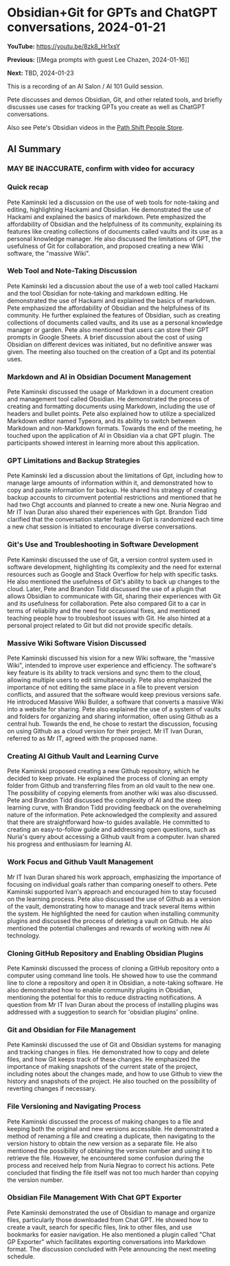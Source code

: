# Obsidian+Git for GPTs and ChatGPT conversations, 2024-01-21

**YouTube:** <https://youtu.be/8zk8_Hr1xsY>

**Previous:** [[Mega prompts with guest Lee Chazen, 2024-01-16]]

**Next:** TBD, 2024-01-23

This is a recording of an AI Salon / AI 101 Guild session.

Pete discusses and demos Obsidian, Git, and other related tools, and briefly discusses use cases for tracking GPTs you create as well as ChatGPT conversations.

Also see Pete's Obsidian videos in the [Path Shift People Store](https://store.pathshiftpeople.com/).
## AI Summary

### MAY BE INACCURATE, confirm with video for accuracy

### Quick recap

Pete Kaminski led a discussion on the use of web tools for note-taking and editing, highlighting Hackami and Obsidian. He demonstrated the use of Hackami and explained the basics of markdown. Pete emphasized the affordability of Obsidian and the helpfulness of its community, explaining its features like creating collections of documents called vaults and its use as a personal knowledge manager. He also discussed the limitations of GPT, the usefulness of Git for collaboration, and proposed creating a new Wiki software, the "massive Wiki".

### Web Tool and Note-Taking Discussion

Pete Kaminski led a discussion about the use of a web tool called Hackami and the tool Obsidian for note-taking and markdown editing. He demonstrated the use of Hackami and explained the basics of markdown. Pete emphasized the affordability of Obsidian and the helpfulness of its community. He further explained the features of Obsidian, such as creating collections of documents called vaults, and its use as a personal knowledge manager or garden. Pete also mentioned that users can store their GPT prompts in Google Sheets. A brief discussion about the cost of using Obsidian on different devices was initiated, but no definitive answer was given. The meeting also touched on the creation of a Gpt and its potential uses.

### Markdown and AI in Obsidian Document Management

Pete Kaminski discussed the usage of Markdown in a document creation and management tool called Obsidian. He demonstrated the process of creating and formatting documents using Markdown, including the use of headers and bullet points. Pete also explained how to utilize a specialized Markdown editor named Typeora, and its ability to switch between Markdown and non-Markdown formats. Towards the end of the meeting, he touched upon the application of AI in Obsidian via a chat GPT plugin. The participants showed interest in learning more about this application.

### GPT Limitations and Backup Strategies

Pete Kaminski led a discussion about the limitations of Gpt, including how to manage large amounts of information within it, and demonstrated how to copy and paste information for backup. He shared his strategy of creating backup accounts to circumvent potential restrictions and mentioned that he had two Chgt accounts and planned to create a new one. Nuria Negrao and Mr IT Ivan Duran also shared their experiences with Gpt. Brandon Tidd clarified that the conversation starter feature in Gpt is randomized each time a new chat session is initiated to encourage diverse conversations.

### Git's Use and Troubleshooting in Software Development

Pete Kaminski discussed the use of Git, a version control system used in software development, highlighting its complexity and the need for external resources such as Google and Stack Overflow for help with specific tasks. He also mentioned the usefulness of Git's ability to back up changes to the cloud. Later, Pete and Brandon Tidd discussed the use of a plugin that allows Obsidian to communicate with Git, sharing their experiences with Git and its usefulness for collaboration. Pete also compared Git to a car in terms of reliability and the need for occasional fixes, and mentioned teaching people how to troubleshoot issues with Git. He also hinted at a personal project related to Git but did not provide specific details.

### Massive Wiki Software Vision Discussed

Pete Kaminski discussed his vision for a new Wiki software, the "massive Wiki", intended to improve user experience and efficiency. The software's key feature is its ability to track versions and sync them to the cloud, allowing multiple users to edit simultaneously. Pete also emphasized the importance of not editing the same place in a file to prevent version conflicts, and assured that the software would keep previous versions safe. He introduced Massive Wiki Builder, a software that converts a massive Wiki into a website for sharing. Pete also explained the use of a system of vaults and folders for organizing and sharing information, often using Github as a central hub. Towards the end, he chose to restart the discussion, focusing on using Github as a cloud version for their project. Mr IT Ivan Duran, referred to as Mr IT, agreed with the proposed name.

### Creating AI Github Vault and Learning Curve

Pete Kaminski proposed creating a new Github repository, which he decided to keep private. He explained the process of cloning an empty folder from Github and transferring files from an old vault to the new one. The possibility of copying elements from another wiki was also discussed. Pete and Brandon Tidd discussed the complexity of AI and the steep learning curve, with Brandon Tidd providing feedback on the overwhelming nature of the information. Pete acknowledged the complexity and assured that there are straightforward how-to guides available. He committed to creating an easy-to-follow guide and addressing open questions, such as Nuria's query about accessing a Github vault from a computer. Ivan shared his progress and enthusiasm for learning AI.  

### Work Focus and Github Vault Management

Mr IT Ivan Duran shared his work approach, emphasizing the importance of focusing on individual goals rather than comparing oneself to others. Pete Kaminski supported Ivan's approach and encouraged him to stay focused on the learning process. Pete also discussed the use of Github as a version of the vault, demonstrating how to manage and track several items within the system. He highlighted the need for caution when installing community plugins and discussed the process of deleting a vault on Github. He also mentioned the potential challenges and rewards of working with new AI technology.

### Cloning GitHub Repository and Enabling Obsidian Plugins

Pete Kaminski discussed the process of cloning a GitHub repository onto a computer using command line tools. He showed how to use the command line to clone a repository and open it in Obsidian, a note-taking software. He also demonstrated how to enable community plugins in Obsidian, mentioning the potential for this to reduce distracting notifications. A question from Mr IT Ivan Duran about the process of installing plugins was addressed with a suggestion to search for 'obsidian plugins' online.

### Git and Obsidian for File Management

Pete Kaminski discussed the use of Git and Obsidian systems for managing and tracking changes in files. He demonstrated how to copy and delete files, and how Git keeps track of these changes. He emphasized the importance of making snapshots of the current state of the project, including notes about the changes made, and how to use Github to view the history and snapshots of the project. He also touched on the possibility of reverting changes if necessary.

### File Versioning and Navigating Process

Pete Kaminski discussed the process of making changes to a file and keeping both the original and new versions accessible. He demonstrated a method of renaming a file and creating a duplicate, then navigating to the version history to obtain the new version as a separate file. He also mentioned the possibility of obtaining the version number and using it to retrieve the file. However, he encountered some confusion during the process and received help from Nuria Negrao to correct his actions. Pete concluded that finding the file itself was not too much harder than copying the version number.

### Obsidian File Management With Chat GPT Exporter

Pete Kaminski demonstrated the use of Obsidian to manage and organize files, particularly those downloaded from Chat GPT. He showed how to create a vault, search for specific files, link to other files, and use bookmarks for easier navigation. He also mentioned a plugin called "Chat GP Exporter" which facilitates exporting conversations into Markdown format. The discussion concluded with Pete announcing the next meeting schedule.
